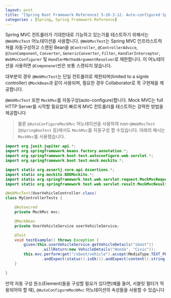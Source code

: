 ```yaml
---
layout: post
title: "[Spring Boot Framework Reference] 5-26-3-12. Auto-configured Spring MVC Tests"
categories : [Spring, Spring Framework Reference]
---
```



Spring MVC 컨트롤러가 기대한대로 기능하고 있는가를 테스트하기 위해서는 `@WebMvcTest` 어노테이션을 
사용합니다. `@WebMvcTest`는 Spring MVC 인프라스트럭쳐를 자동구성하고 스캔된 Bean을 `@Controller`, 
`@ControllerAdvice`, `@JsonComponent`, `Converter`, `GenericConverter`, `Filter`, 
`HandlerInterceptor`, `WebMvcConfigurer` 및 `HandlerMethodArgumentResolver`로 
제한합니다. 이 어노테이션을 사용하면 `@Componenet`빈은 보통 스캔되지 않습니다.

대부분의 경우 `@WebMvcTest`는 단일 컨트롤러로 제한되며(limited to a signle controller) `@MockBean`과 같이 사용되며, 필요한 경우 
Collaborator로 목 구현체을 제공합니다.

`@WebMvcTest` 또한 `MockMvc`를 자동구성(auto-configure)합니다. Mock MVC는 full HTTP 
Server를 시작할 필요없이 빠르게 MVC 컨트롤러를 테스트하는 강력한 방법을 제공합니다
> 물론 `@AutoConfigureMockMvc` 어노테이션을 사용하여 non-`@WebMvcTest`
>(`@SpringBooTest` 등)에서도 `MockMvc`를 자동구성 할 수있습니다. 아래의 예시는 `MockMvc`를 사용했습니다.

```java
import org.junit.jupiter.api.*;
import org.springframework.beans.factory.annotation.*;
import org.springframework.boot.test.autoconfigure.web.servlet.*;
import org.springframework.boot.test.mock.mockito.*;

import static org.assertj.core.api.Assertions.*;
import static org.mockito.BDDMockito.*;
import static org.springframework.test.web.servlet.request.MockMvcRequestBuilders.*;
import static org.springframework.test.web.servlet.result.MockMvcResultMatchers.*;

@WebMvcTest(UserVehicleController.class)
class MyControllerTests {

    @Autowired
    private MockMvc mvc;

    @MockBean
    private UserVehicleService userVehicleService;

    @Test
    void testExample() throws Exception {
        given(this.userVehicleService.getVehicleDetails("sboot"))
                .willReturn(new VehicleDetails("Honda", "Civic"));
        this.mvc.perform(get("/sboot/vehicle").accept(MediaType.TEXT_PLAIN))
                .andExpect(status().isOk()).andExpect(content().string("Honda Civic"));
    }

}

```
만약 자동 구성 원소(Element)들을 구성할 필요가 있다면(예를 들어, 서블릿 필터가 적용되어야 할 때), 
`@AutoConfigureMockMvc` 어노테이션의 속성들을 사용할 수 있습니다 
